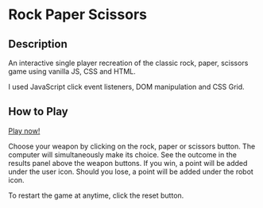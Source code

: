 # Rock Paper Scissors

Description
-----------
An interactive single player recreation of the classic rock, paper, scissors game using vanilla JS, CSS and HTML.

I used JavaScript click event listeners, DOM manipulation and CSS Grid.

How to Play
----------
[Play now!](https://kabuk1.github.io/rock-paper-scissors/) 

Choose your weapon by clicking on the rock, paper or scissors button. The computer will simultaneously make its choice. See the outcome in the results panel above the weapon buttons. If you win, a point will be added under the user icon. Should you lose, a point will be added under the robot icon. 

To restart the game at anytime, click the reset button.

